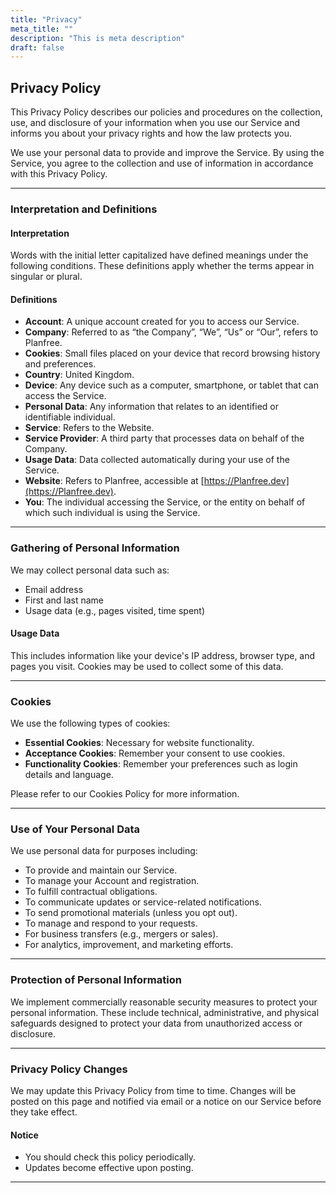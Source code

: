 ```yaml
---
title: "Privacy"
meta_title: ""
description: "This is meta description"
draft: false
---
```


## Privacy Policy

This Privacy Policy describes our policies and procedures on the collection, use, and disclosure of your information when you use our Service and informs you about your privacy rights and how the law protects you.

We use your personal data to provide and improve the Service. By using the Service, you agree to the collection and use of information in accordance with this Privacy Policy.

---

### Interpretation and Definitions

#### Interpretation
Words with the initial letter capitalized have defined meanings under the following conditions. These definitions apply whether the terms appear in singular or plural.

#### Definitions

- **Account**: A unique account created for you to access our Service.
- **Company**: Referred to as “the Company”, “We”, “Us” or “Our”, refers to Planfree.
- **Cookies**: Small files placed on your device that record browsing history and preferences.
- **Country**: United Kingdom.
- **Device**: Any device such as a computer, smartphone, or tablet that can access the Service.
- **Personal Data**: Any information that relates to an identified or identifiable individual.
- **Service**: Refers to the Website.
- **Service Provider**: A third party that processes data on behalf of the Company.
- **Usage Data**: Data collected automatically during your use of the Service.
- **Website**: Refers to Planfree, accessible at [https://Planfree.dev](https://Planfree.dev).
- **You**: The individual accessing the Service, or the entity on behalf of which such individual is using the Service.

---

### Gathering of Personal Information

We may collect personal data such as:

- Email address
- First and last name
- Usage data (e.g., pages visited, time spent)

#### Usage Data
This includes information like your device's IP address, browser type, and pages you visit. Cookies may be used to collect some of this data.

---

### Cookies

We use the following types of cookies:

- **Essential Cookies**: Necessary for website functionality.
- **Acceptance Cookies**: Remember your consent to use cookies.
- **Functionality Cookies**: Remember your preferences such as login details and language.

Please refer to our Cookies Policy for more information.

---

### Use of Your Personal Data

We use personal data for purposes including:

- To provide and maintain our Service.
- To manage your Account and registration.
- To fulfill contractual obligations.
- To communicate updates or service-related notifications.
- To send promotional materials (unless you opt out).
- To manage and respond to your requests.
- For business transfers (e.g., mergers or sales).
- For analytics, improvement, and marketing efforts.

---

### Protection of Personal Information

We implement commercially reasonable security measures to protect your personal information. These include technical, administrative, and physical safeguards designed to protect your data from unauthorized access or disclosure.

---

### Privacy Policy Changes

We may update this Privacy Policy from time to time. Changes will be posted on this page and notified via email or a notice on our Service before they take effect.

#### Notice

- You should check this policy periodically.
- Updates become effective upon posting.

---
